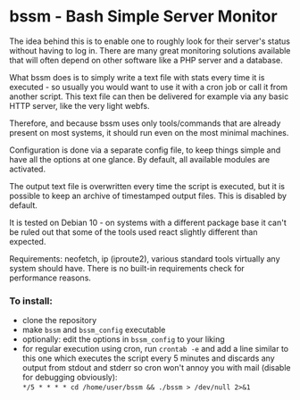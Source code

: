 # bssm - Bash Simple Server Monitor

The idea behind this is to enable one to roughly look for their server's status without having to log in.
There are many great monitoring solutions available that will often depend on other software like a PHP server and a database.

What bssm does is to simply write a text file with stats every time it is executed - so usually you would want to use it with a cron job or call it from another script. This text file can then be delivered for example via any basic HTTP server, like the very light webfs.

Therefore, and because bssm uses only tools/commands that are already present on most systems, it should run even on the most minimal machines.

Configuration is done via a separate config file, to keep things simple and have all the options at one glance. By default, all available modules are activated.

The output text file is overwritten every time the script is executed, but it is possible to keep an archive of timestamped output files. This is disabled by default.

It is tested on Debian 10 - on systems with a different package base it can't be ruled out that some of the tools used react slightly different than expected.

Requirements: neofetch, ip (iproute2), various standard tools virtually any system should have. There is no built-in requirements check for performance reasons.

### To install:
  * clone the repository
  * make `bssm` and `bssm_config` executable
  * optionally: edit the options in `bssm_config` to your liking
  * for regular execution using cron, run `crontab -e` and add a line similar to this one which executes the script every 5 minutes and discards any output from stdout and stderr so cron won't annoy you with mail (disable for debugging obviously):  
`*/5 * * * * cd /home/user/bssm && ./bssm > /dev/null 2>&1`
